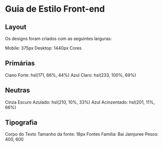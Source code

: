  # Guia de Estilo Front-end
 ## Layout
Os designs foram criados com as seguintes larguras:

 Mobile: 375px 
Desktop: 1440px
Cores

## Primárias
Ciano Forte: hsl(171, 66%, 44%)
Azul Claro: hsl(233, 100%, 69%)
## Neutras
Cinza Escuro Azulado: hsl(210, 10%, 33%)
Azul Acinzentado: hsl(201, 11%, 66%)
## Tipografia
Corpo do Texto
Tamanho da fonte: 18px
Fontes
Família: Bai Jamjuree
Pesos: 400, 600